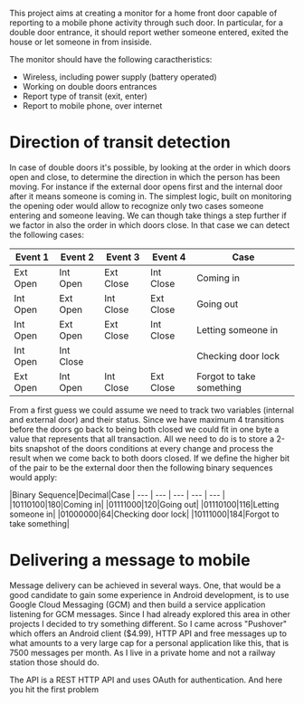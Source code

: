 This project aims at creating a monitor for a home front door capable of reporting to a mobile phone activity through such door. In particular, for a double door entrance, it should report wether someone entered, exited the house or let someone in from insiside.

The monitor should have the following caractheristics:

* Wireless, including power supply (battery operated)
* Working on double doors entrances
* Report type of transit (exit, enter)
* Report to mobile phone, over internet


Direction of transit detection
=======

In case of double doors it's possible, by looking at the order in which doors open and close, to determine the direction in which the person has been moving. For instance if the external door opens first and the internal door after it means someone is coming in. The simplest logic, built on monitoring the opening oder would allow to recognize only two cases someone entering and someone leaving. We can though take things a step further if we factor in also the order in which doors close. In that case we can detect the following cases:

|Event 1|Event 2|Event 3|Event 4|Case
| --- | --- | --- | --- | --- |
|Ext Open|Int Open|Ext Close|Int Close|Coming in|
|Int Open|Ext Open|Int Close|Ext Close|Going out|
|Int Open|Ext Open|Ext Close|Int Close|Letting someone in|
|Int Open|Int Close| | |Checking door lock|
|Ext Open|Int Open|Int Close|Ext Close|Forgot to take something|

From a first guess we could assume we need to track two variables (internal and external door) and their status. Since we have maximum 4 transitions before the doors go back to being both closed we could fit in one byte a value that represents that all transaction. All we need to do is to store a 2-bits snapshot of the doors conditions at every change and process the result when we come back to both doors closed. If we define the higher bit of the pair to be the external door then the following binary sequences would apply:

|Binary Sequence|Decimal|Case
| --- | --- | --- | --- | --- |
|10110100|180|Coming in|
|01111000|120|Going out|
|01110100|116|Letting someone in|
|01000000|64|Checking door lock|
|10111000|184|Forgot to take something|

Delivering a message to mobile
=========================

Message delivery can be achieved in several ways. One, that would be a good candidate to gain some experience in Android development, is to use Google Cloud Messaging (GCM) and then build a service application listening for GCM messages. Since I had already explored this area in other projects I decided to try something different. So I came across "Pushover" which offers an Android client ($4.99), HTTP API and free messages up to what amounts to a very large cap for a personal application like this, that is 7500 messages per month. As I live in a private home and not a railway station those should do.

The API is a REST HTTP API and uses OAuth for authentication. And here you hit the first problem
